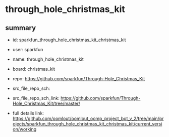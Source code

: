 # through_hole_christmas_kit
 
## summary 
* id: sparkfun_through_hole_christmas_kit_christmas_kit
* user: sparkfun
* name: through_hole_christmas_kit
* board: christmas_kit
* repo: https://github.com/sparkfun/Through-Hole_Christmas_Kit



* src_file_repo_sch: 
* src_file_repo_sch_link: https://github.com/sparkfun/Through-Hole_Christmas_Kit/tree/master/
* full details link: https://github.com/oomlout/oomlout_oomp_project_bot_v_2/tree/main/projects/sparkfun_through_hole_christmas_kit_christmas_kit/current_version/working  







